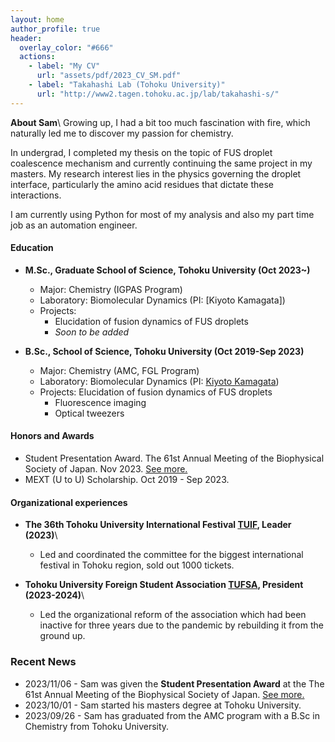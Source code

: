 ```yaml
---
layout: home
author_profile: true
header:
  overlay_color: "#666"
  actions:
    - label: "My CV"
      url: "assets/pdf/2023_CV_SM.pdf"
    - label: "Takahashi Lab (Tohoku University)"
      url: "http://www2.tagen.tohoku.ac.jp/lab/takahashi-s/"
---
```

**About Sam**\\
Growing up, I had a bit too much fascination with fire, which naturally led me to discover my passion for chemistry. 

In undergrad, I completed my thesis on the topic of FUS droplet coalescence mechanism and currently continuing the same project in my masters. My research interest lies in the physics governing the droplet interface, particularly the amino acid residues that dictate these interactions.

I am currently using Python for most of my analysis and also my part time job as an automation engineer.

#### Education
* **M.Sc., Graduate School of Science, Tohoku University (Oct 2023~)**
    * Major: Chemistry (IGPAS Program)
    * Laboratory: Biomolecular Dynamics (PI: [Kiyoto Kamagata])
    * Projects: 
      * Elucidation of fusion dynamics of FUS droplets
      * *Soon to be added*
  
* **B.Sc., School of Science, Tohoku University (Oct 2019-Sep 2023)**
    * Major: Chemistry (AMC, FGL Program)
    * Laboratory: Biomolecular Dynamics (PI: [Kiyoto Kamagata](https://tohoku.elsevierpure.com/ja/persons/kiyoto-kamagata))
    * Projects: Elucidation of fusion dynamics of FUS droplets
      * Fluorescence imaging
      * Optical tweezers

#### Honors and Awards
* Student Presentation Award. The 61st Annual Meeting of the Biophysical Society of Japan. Nov 2023. [See more.](https://www.biophys.jp/ann/ann01_13.html)
* MEXT (U to U) Scholarship. Oct 2019 - Sep 2023.

#### Organizational experiences
* **The 36th Tohoku University International Festival [TUIF](https://www.tufsa.net/tuif2023/dashboard), Leader (2023)**\\
  * Led and coordinated the committee for the biggest international festival in Tohoku region, sold out 1000 tickets.

* **Tohoku University Foreign Student Association [TUFSA](https://www.tufsa.net/), President (2023-2024)**\\
  * Led the organizational reform of the association which had been inactive for three years due to the pandemic by rebuilding it from the ground up.

### Recent News
- 2023/11/06 - Sam was given the **Student Presentation Award** at the The 61st Annual Meeting of the Biophysical Society of Japan. [See more.](https://www.biophys.jp/ann/ann01_13.html)
- 2023/10/01 - Sam started his masters degree at Tohoku University.
- 2023/09/26 - Sam has graduated from the AMC program with a B.Sc in Chemistry from Tohoku University.

